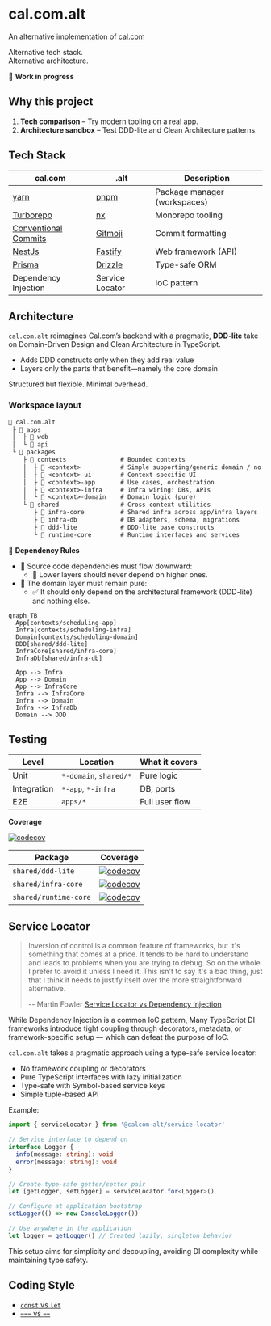# cal.com.alt

An alternative implementation of [cal.com](https://github.com/calcom/cal.com)

Alternative tech stack.  
Alternative architecture.

🚧 **Work in progress**

## Why this project

1. **Tech comparison** – Try modern tooling on a real app.
2. **Architecture sandbox** – Test DDD-lite and Clean Architecture patterns.

## Tech Stack

| cal.com                                                      | .alt                                 | Description                  |
| ------------------------------------------------------------ | ------------------------------------ | ---------------------------- |
| [yarn](https://yarnpkg.com/)                                 | [pnpm](https://pnpm.io/)             | Package manager (workspaces) |
| [Turborepo](https://turborepo.com/)                          | [nx](https://nx.dev/)                | Monorepo tooling             |
| [Conventional Commits](https://www.conventionalcommits.org/) | [Gitmoji](https://gitmoji.dev/)      | Commit formatting            |
| [NestJs](https://nestjs.com/)                                | [Fastify](https://fastify.dev/)      | Web framework (API)          |
| [Prisma](https://www.prisma.io/)                             | [Drizzle](https://orm.drizzle.team/) | Type-safe ORM                |
| Dependency Injection                                         | Service Locator                      | IoC pattern                  |

## Architecture

`cal.com.alt` reimagines Cal.com’s backend with a pragmatic,
**DDD-lite** take on Domain-Driven Design and Clean Architecture in TypeScript.

- Adds DDD constructs only when they add real value
- Layers only the parts that benefit—namely the core domain

Structured but flexible. Minimal overhead.

### Workspace layout

```txt
📂 cal.com.alt
 ├ 📂 apps
 │  ├ 📂 web
 │  └ 📂 api
 └ 📂 packages
    ├ 📂 contexts               # Bounded contexts
    │  ├ 📂 <context>           # Simple supporting/generic domain / no layering
    │  ├ 📂 <context>-ui        # Context-specific UI
    │  ├ 📂 <context>-app       # Use cases, orchestration
    │  ├ 📂 <context>-infra     # Infra wiring: DBs, APIs
    │  └ 📂 <context>-domain    # Domain logic (pure)
    └ 📂 shared                 # Cross-context utilities
       ├ 📂 infra-core          # Shared infra across app/infra layers
       ├ 📂 infra-db            # DB adapters, schema, migrations
       ├ 📂 ddd-lite            # DDD-lite base constructs
       └ 📂 runtime-core        # Runtime interfaces and services
```

🧱 **Dependency Rules**

- 🔽 Source code dependencies must flow downward:
  - 🚫 Lower layers should never depend on higher ones.
- 🧼 The domain layer must remain pure:
  - ✅ It should only depend on the architectural framework
    (DDD-lite) and nothing else.

```mermaid
graph TB
  App[contexts/scheduling-app]
  Infra[contexts/scheduling-infra]
  Domain[contexts/scheduling-domain]
  DDD[shared/ddd-lite]
  InfraCore[shared/infra-core]
  InfraDb[shared/infra-db]

  App --> Infra
  App --> Domain
  App --> InfraCore
  Infra --> InfraCore
  Infra --> Domain
  Infra --> InfraDb
  Domain --> DDD
```

## Testing

| Level       | Location               | What it covers |
| ----------- | ---------------------- | -------------- |
| Unit        | `*-domain`, `shared/*` | Pure logic     |
| Integration | `*-app`, `*-infra`     | DB, ports      |
| E2E         | `apps/*`               | Full user flow |

**Coverage**

[![codecov](https://codecov.io/gh/evan-liu/cal.com.alt/graph/badge.svg?token=8V71PNA50B)](https://codecov.io/gh/evan-liu/cal.com.alt)

| Package               | Coverage                                                                                                                                                                                                                    |
| --------------------- | --------------------------------------------------------------------------------------------------------------------------------------------------------------------------------------------------------------------------- |
| `shared/ddd-lite`     | [![codecov](https://codecov.io/gh/evan-liu/cal.com.alt/graph/badge.svg?token=8V71PNA50B&component=ddd-lite)](https://app.codecov.io/gh/evan-liu/cal.com.alt/tree/main/?displayType=list&components%5B0%5D=ddd-lite)         |
| `shared/infra-core`   | [![codecov](https://codecov.io/gh/evan-liu/cal.com.alt/graph/badge.svg?token=8V71PNA50B&component=infra-core)](https://app.codecov.io/gh/evan-liu/cal.com.alt/tree/main/?displayType=list&components%5B0%5D=infra-core)     |
| `shared/runtime-core` | [![codecov](https://codecov.io/gh/evan-liu/cal.com.alt/graph/badge.svg?token=8V71PNA50B&component=runtime-core)](https://app.codecov.io/gh/evan-liu/cal.com.alt/tree/main/?displayType=list&components%5B0%5D=runtime-core) |

## Service Locator

> Inversion of control is a common feature of frameworks,
> but it's something that comes at a price.
> It tends to be hard to understand
> and leads to problems when you are trying to debug.
> So on the whole I prefer to avoid it unless I need it.
> This isn't to say it's a bad thing,
> just that I think
> it needs to justify itself over the more straightforward alternative.
>
> -- Martin Fowler [Service Locator vs Dependency Injection](https://martinfowler.com/articles/injection.html#ServiceLocatorVsDependencyInjection)

While Dependency Injection is a common IoC pattern,
Many TypeScript DI frameworks introduce tight coupling through decorators,
metadata, or framework-specific setup —
which can defeat the purpose of IoC.

`cal.com.alt` takes a pragmatic approach using a type-safe service locator:

- No framework coupling or decorators
- Pure TypeScript interfaces with lazy initialization
- Type-safe with Symbol-based service keys
- Simple tuple-based API

Example:

```ts
import { serviceLocator } from '@calcom-alt/service-locator'

// Service interface to depend on
interface Logger {
  info(message: string): void
  error(message: string): void
}

// Create type-safe getter/setter pair
let [getLogger, setLogger] = serviceLocator.for<Logger>()

// Configure at application bootstrap
setLogger(() => new ConsoleLogger())

// Use anywhere in the application
let logger = getLogger() // Created lazily, singleton behavior
```

This setup aims for simplicity and decoupling, avoiding DI complexity while maintaining type safety.

## Coding Style

- [`const` vs `let`](https://github.com/getify/You-Dont-Know-JS/blob/2nd-ed/scope-closures/apA.md#const-antly-confused)
- [`===` vs `==`](https://github.com/getify/You-Dont-Know-JS/blob/2nd-ed/types-grammar/ch4.md#type-aware-equality)
